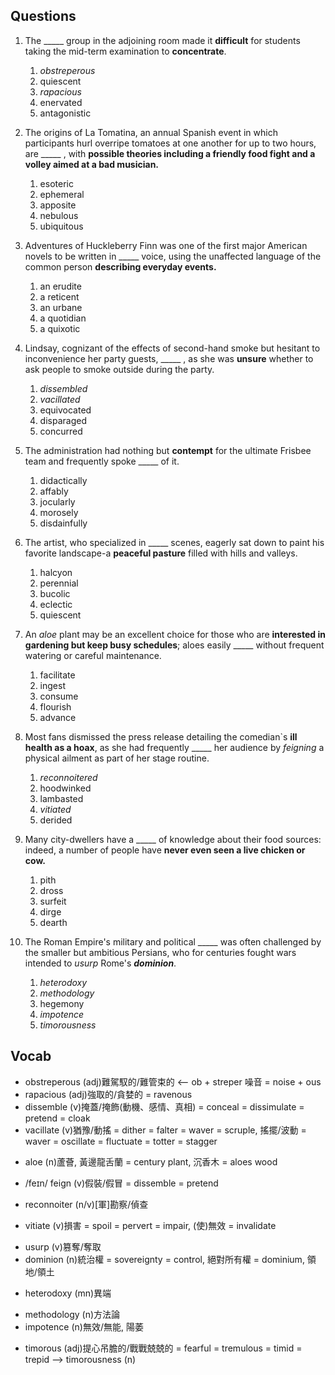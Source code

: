 ## Questions
1. The _____ group in the adjoining room made it **difficult** for students taking the mid-term examination to **concentrate**.
	1. *obstreperous*
	1. quiescent
	1. *rapacious*
	1. enervated
	1. antagonistic

2. The origins of La Tomatina, an annual Spanish event in which participants hurl overripe tomatoes at one another for up to two hours, are _____ , with **possible theories including a friendly food fight and a volley aimed at a bad musician.**
	1. esoteric
	1. ephemeral
	1. apposite
	1. nebulous
	1. ubiquitous

3. Adventures of Huckleberry Finn was one of the first major American novels to be written in _____ voice, using the unaffected language of the common person **describing everyday events.**
	1. an erudite
	1. a reticent
	1. an urbane
	1. a quotidian
	1. a quixotic

4. Lindsay, cognizant of the effects of second-hand smoke but hesitant to inconvenience her party guests, _____ , as she was **unsure** whether to ask people to smoke outside during the party.
	1. *dissembled*
	1. *vacillated*
	1. equivocated
	1. disparaged
	1. concurred

5. The administration had nothing but **contempt** for the ultimate Frisbee team and frequently spoke _____ of it.
	1. didactically
	1. affably
	1. jocularly
	1. morosely
	1. disdainfully

6. The artist, who specialized in _____ scenes, eagerly sat down to paint his favorite landscape-a **peaceful pasture** filled with hills and valleys.
	1. halcyon
	1. perennial
	1. bucolic
	1. eclectic
	1. quiescent

7. An *aloe* plant may be an excellent choice for those who are **interested in gardening but keep busy schedules**; aloes easily _____ without frequent watering or careful maintenance.
	1. facilitate
	1. ingest
	1. consume
	1. flourish
	1. advance

8. Most fans dismissed the press release detailing the comedian`s **ill health as a hoax**, as she had frequently _____ her audience by *feigning* a physical ailment as part of her stage routine.
	1. *reconnoitered*
	1. hoodwinked
	1. lambasted
	1. *vitiated*
	1. derided

9. Many city-dwellers have a _____ of knowledge about their food sources: indeed, a number of people have **never even seen a live chicken or cow.**
	1. pith
	1. dross
	1. surfeit
	1. dirge
	1. dearth

10. The Roman Empire's military and political _____ was often challenged by the smaller but ambitious Persians, who for centuries fought wars intended to *usurp* Rome's ***dominion***.
	1. *heterodoxy*
	1. *methodology*
	1. hegemony
	1. *impotence*
	1. *timorousness*

## Vocab
+ obstreperous (adj)難駕馭的/難管束的 <-- ob + streper 噪音 = noise + ous
+ rapacious (adj)強取的/貪婪的 = ravenous
+ dissemble (v)掩蓋/掩飾(動機、感情、真相) = conceal = dissimulate = pretend = cloak
+ vacillate (v)猶豫/動搖 = dither = falter = waver = scruple, 搖擺/波動 = waver = oscillate = fluctuate = totter = stagger
- aloe (n)蘆薈, 黃邊龍舌蘭 = century plant, 沉香木 = aloes wood
+ /feɪn/ feign (v)假裝/假冒 = dissemble = pretend
- reconnoiter (n/v)[軍]勘察/偵查
+ vitiate (v)損害 = spoil = pervert = impair, (使)無效 = invalidate
- usurp (v)篡奪/奪取
- dominion (n)統治權 = sovereignty = control, 絕對所有權 = dominium, 領地/領土
+ heterodoxy (mn)異端
- methodology (n)方法論
- impotence (n)無效/無能, 陽萎
+ timorous (adj)提心吊膽的/戰戰兢兢的 = fearful = tremulous = timid = trepid --> timorousness (n)